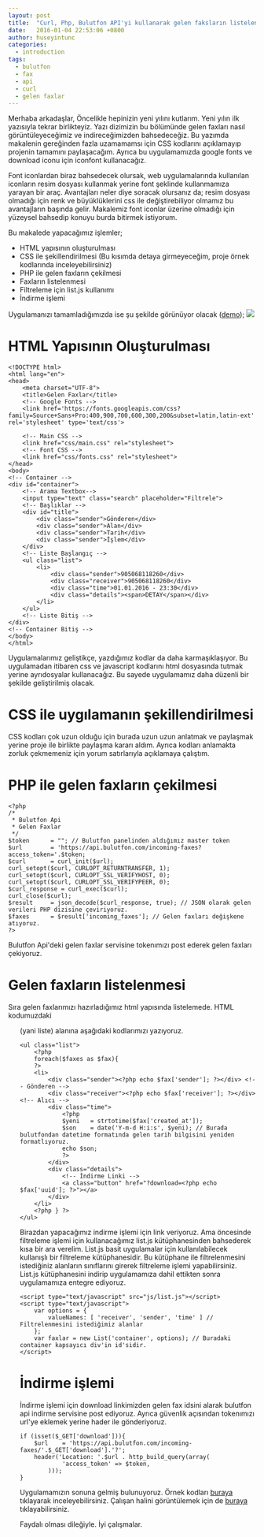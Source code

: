 ```yaml
---
layout: post
title:  "Curl, Php, Bulutfon API'yi kullanarak gelen faksların listelenmesi"
date:   2016-01-04 22:53:06 +0800
author: huseyintunc
categories:
  - introduction
tags:
  - bulutfon
  - fax
  - api
  - curl
  - gelen faxlar
---
```


Merhaba arkadaşlar,
Öncelikle hepinizin yeni yılını kutlarım. Yeni yılın ilk yazısıyla tekrar birlikteyiz. Yazı dizimizin bu bölümünde gelen faxları nasıl görüntüleyeceğimiz ve indireceğimizden bahsedeceğiz. Bu yazımda makalenin gereğinden fazla uzamamamsı için CSS kodlarını açıklamayıp projenin tamamını paylaşacağım. Ayrıca bu uygulamamızda google fonts ve download iconu için iconfont kullanacağız. 

Font iconlardan biraz bahsedecek olursak, web uygulamalarında kullanılan iconların resim dosyası kullanmak yerine font şeklinde kullanmamıza yarayan bir araç. Avantajları neler diye soracak olursanız da; resim dosyası olmadığı için renk ve büyüklüklerini css ile değiştirebiliyor olmamız bu avantajların başında gelir. Makalemiz font iconlar üzerine olmadığı için yüzeysel bahsedip konuyu burda bitirmek istiyorum. 

Bu makalede yapacağımız işlemler;
* HTML yapısının oluşturulması
* CSS ile şekillendirilmesi (Bu kısımda detaya girmeyeceğim, proje örnek kodlarında inceleyebilirsiniz)
* PHP ile gelen faxların çekilmesi
* Faxların listelenmesi
* Filtreleme için list.js kullanımı
* İndirme işlemi

Uygulamanızı tamamladığımızda ise şu şekilde görünüyor olacak ([demo][df1]);
![](http://i.imgur.com/pW0GFhs.png)




# HTML Yapısının Oluşturulması
```
<!DOCTYPE html>
<html lang="en">
<head>
    <meta charset="UTF-8">
    <title>Gelen Faxlar</title>
    <!-- Google Fonts -->
    <link href='https://fonts.googleapis.com/css?family=Source+Sans+Pro:400,900,700,600,300,200&subset=latin,latin-ext' rel='stylesheet' type='text/css'>

    <!-- Main CSS -->
    <link href="css/main.css" rel="stylesheet">
    <!-- Font CSS -->
    <link href="css/fonts.css" rel="stylesheet">
</head>
<body>
<!-- Container -->
<div id="container">
    <!-- Arama Textbox-->
    <input type="text" class="search" placeholder="Filtrele">
    <!-- Başlıklar -->
    <div id="title">
        <div class="sender">Gönderen</div>
        <div class="sender">Alan</div>
        <div class="sender">Tarih</div>
        <div class="sender">İşlem</div>
    </div>
    <!-- Liste Başlangıç -->
    <ul class="list">
        <li>
            <div class="sender">905068118260</div>
            <div class="receiver">905068118260</div>
            <div class="time">01.01.2016 - 23:30</div>
            <div class="details"><span>DETAY</span></div>
        </li>
    </ul>
    <!-- Liste Bitiş -->
</div>
<!-- Container Bitiş -->
</body>
</html>
```
Uygulamalarımız geliştikçe, yazdığımız kodlar da daha karmaşıklaşıyor. Bu uygulamadan itibaren css ve javascript kodlarını html dosyasında tutmak yerine ayrıdosyalar kullanacağız. Bu sayede uygulamamız daha düzenli bir şekilde geliştirilmiş olacak.

# CSS ile uygılamanın şekillendirilmesi
CSS kodları çok uzun olduğu için burada uzun uzun anlatmak ve paylaşmak yerine proje ile birlikte paylaşma kararı aldım. Ayrıca kodları anlamakta zorluk çekmemeniz için yorum satırlarıyla açıklamaya çalıştım. 

# PHP ile gelen faxların çekilmesi
```
<?php
/*
 * Bulutfon Api
 * Gelen Faxlar
 */
$token      = ""; // Bulutfon panelinden aldığımız master token
$url        = 'https://api.bulutfon.com/incoming-faxes?access_token='.$token;
$curl       = curl_init($url);
curl_setopt($curl, CURLOPT_RETURNTRANSFER, 1);
curl_setopt($curl, CURLOPT_SSL_VERIFYHOST, 0);
curl_setopt($curl, CURLOPT_SSL_VERIFYPEER, 0);
$curl_response = curl_exec($curl);
curl_close($curl);
$result     = json_decode($curl_response, true); // JSON olarak gelen verileri PHP dizisine çeviriyoruz.
$faxes      = $result['incoming_faxes']; // Gelen faxları değişkene atıyoruz.
?>
```
Bulutfon Api'deki gelen faxlar servisine tokenımızı post ederek gelen faxları çekiyoruz. 


# Gelen faxların listelenmesi
Sıra gelen faxlarımızı hazırladığımız html yapısında listelemede. HTML kodumuzdaki <ul> (yani liste) alanına aşağıdaki kodlarımızı yazıyoruz.
```
<ul class="list">
    <?php
    foreach($faxes as $fax){
    ?>
    <li>
        <div class="sender"><?php echo $fax['sender']; ?></div> <!-- Gönderen -->
        <div class="receiver"><?php echo $fax['receiver']; ?></div> <!-- Alıcı -->
        <div class="time">
            <?php
            $yeni   = strtotime($fax['created_at']);
            $son    = date('Y-m-d H:i:s', $yeni); // Burada bulutfondan datetime formatında gelen tarih bilgisini yeniden formatlıyoruz.
            echo $son;
            ?>
        </div>
        <div class="details">
            <!-- İndirme Linki -->
            <a class="button" href="?download=<?php echo $fax['uuid']; ?>"></a>
        </div>
    </li>
    <?php } ?>
</ul>
```
Birazdan yapacağımız indirme işlemi için link veriyoruz. Ama öncesinde filtreleme işlemi için kullanacağımız list.js kütüphanesinden bahsederek kısa bir ara verelim. 
List.js basit uygulamalar için kullanılabilecek kullanışlı bir filtreleme kütüphanesidir. Bu kütüphane ile filtrelenmesini istediğiniz alanların sınıflarını girerek filtreleme işlemi yapabilirsiniz. List.js kütüphanesini indirip uygulamamıza dahil ettikten sonra uygulamamıza entegre ediyoruz.
```
<script type="text/javascript" src="js/list.js"></script>
<script type="text/javascript">
    var options = {
        valueNames: [ 'receiver', 'sender', 'time' ] // Filtrelenmesini istediğimiz alanlar
    };
    var faxlar = new List('container', options); // Buradaki container kapsayıcı div'in id'sidir.
</script>
```

# İndirme işlemi
İndirme işlemi için download linkimizden gelen fax idsini alarak bulutfon api indirme servisine post ediyoruz. Ayrıca güvenlik açısından tokenımızı url'ye eklemek yerine hader ile gönderiyoruz. 
```
if (isset($_GET['download'])){
    $url    = 'https://api.bulutfon.com/incoming-faxes/'.$_GET['download'].'?';
    header('Location: '.$url . http_build_query(array(
            'access_token' => $token,
        )));
}
```

Uygulamamızın sonuna gelmiş bulunuyoruz. Örnek kodları [buraya][df2] tıklayarak inceleyebilirsiniz. Çalışan halini görüntülemek için de [buraya][df1] tıklayabilirsiniz.

Faydalı olması dileğiyle.
İyi çalışmalar.

   [df1]: <http://tunc.tk/Bulutfon/incomingFaxes/index.php>
   [df2]: <https://github.com/hsyntnc/BulutfonSampleApps/tree/master/incomingFaxes>
